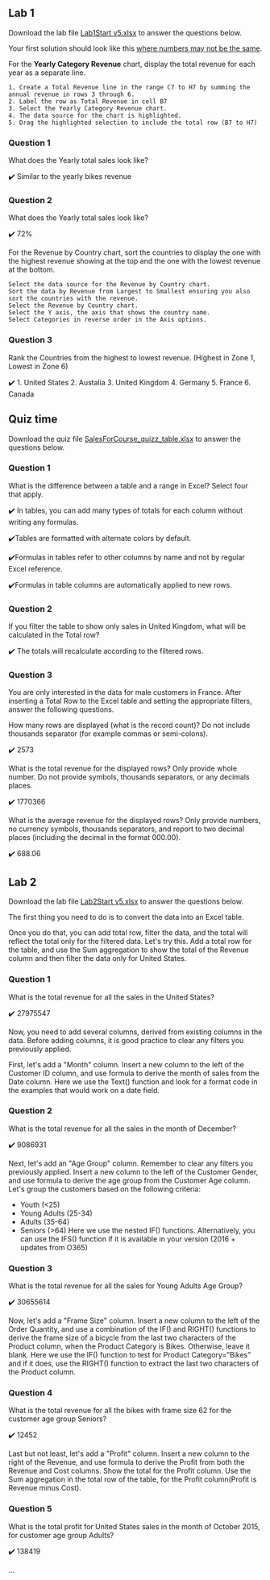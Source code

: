 
## Lab 1
Download the lab file [Lab1Start v5.xlsx](https://github.com/SomonOlimzoda/DataAnalysisExcel/blob/main/Lab1Start%20v5.xlsx) to answer the questions below.

Your first solution should look like this [where numbers may not be the same](https://github.com/SomonOlimzoda/DataAnalysisExcel/blob/main/1.png).

For the **Yearly Category Revenue** chart, display the total revenue for each year as a separate line.

```
1. Create a Total Revenue line in the range C7 to H7 by summing the annual revenue in rows 3 through 6. 
2. Label the row as Total Revenue in cell B7
3. Select the Yearly Category Revenue chart.
4. The data source for the chart is highlighted.
5. Drag the highlighted selection to include the total row (B7 to H7)
```

### Question 1

What does the Yearly total sales look like?

:heavy_check_mark: Similar to the yearly bikes revenue


### Question 2

What does the Yearly total sales look like?

:heavy_check_mark: 72%

For the Revenue by Country chart, sort the countries to display the one with the highest revenue showing at the top and the one with the lowest revenue at the bottom.

```
Select the data source for the Revenue by Country chart.
Sort the data by Revenue from Largest to Smallest ensuring you also sort the countries with the revenue.
Select the Revenue by Country chart.
Select the Y axis, the axis that shows the country name.
Select Categories in reverse order in the Axis options.
```

### Question 3

Rank the Countries from the highest to lowest revenue. (Highest in Zone 1, Lowest in Zone 6)

:heavy_check_mark: 1. United States
2. Austalia
3. United Kingdom
4. Germany
5. France
6. Canada

## Quiz time 

Download the quiz file [SalesForCourse_quizz_table.xlsx](https://github.com/SomonOlimzoda/DataAnalysisExcel/blob/main/SalesForCourse_quizz_table.xlsx) to answer the questions below.

### Question 1

What is the difference between a table and a range in Excel? Select four that apply.

:heavy_check_mark: In tables, you can add many types of totals for each column without writing any formulas.

:heavy_check_mark:Tables are formatted with alternate colors by default.

:heavy_check_mark:Formulas in tables refer to other columns by name and not by regular Excel reference.

:heavy_check_mark:Formulas in table columns are automatically applied to new rows.


### Question 2

If you filter the table to show only sales in United Kingdom, what will be calculated in the Total row?

:heavy_check_mark: The totals will recalculate according to the filtered rows.

### Question 3

You are only interested in the data for male customers in France. After inserting a Total Row to the Excel table and setting the appropriate filters, answer the following questions.

How many rows are displayed (what is the record count)? Do not include thousands separator (for example commas or semi-colons).

:heavy_check_mark: 2573
 
What is the total revenue for the displayed rows? Only provide whole number. Do not provide symbols, thousands separators, or any decimals places.

:heavy_check_mark: 1770366
 
What is the average revenue for the displayed rows? Only provide numbers, no currency symbols, thousands separators, and report to two decimal places (including the decimal in the format 000.00).

:heavy_check_mark: 688.06

## Lab 2

Download the lab file [Lab2Start v5.xlsx](https://github.com/SomonOlimzoda/DataAnalysisExcel/blob/main/Lab2Start%20v5.xlsx) to answer the questions below.

The first thing you need to do is to convert the data into an Excel table.

Once you do that, you can add total row, filter the data, and the total will reflect the total only for the filtered data. Let's try this. Add a total row for the table, and use the Sum aggregation to show the total of the Revenue column and then filter the data only for United States.

### Question 1

What is the total revenue for all the sales in the United States?

:heavy_check_mark: 27975547

Now, you need to add several columns, derived from existing columns in the data. Before adding columns, it is good practice to clear any filters you previously applied.

First, let's add a "Month" column. Insert a new column to the left of the Customer ID column, and use formula to derive the month of sales from the Date column.
Here we use the Text() function and look for a format code in the examples that would work on a date field.

### Question 2

What is the total revenue for all the sales in the month of December?

:heavy_check_mark: 9086931

Next, let's add an "Age Group" column. Remember to clear any filters you previously applied. Insert a new column to the left of the Customer Gender, and use formula to derive the age group from the Customer Age column. Let's group the customers based on the following criteria:

* Youth (<25)
* Young Adults (25-34)
* Adults (35-64)
* Seniors (>64)
Here we use the nested IF() functions. Alternatively, you can use the IFS() function if it is available in your version (2016 + updates from O365)

### Question 3

What is the total revenue for all the sales for Young Adults Age Group?

:heavy_check_mark: 30655614

Now, let's add a "Frame Size" column. Insert a new column to the left of the Order Quantity, and use a combination of the IF() and RIGHT() functions to derive the frame size of a bicycle from the last two characters of the Product column, when the Product Category is Bikes. Otherwise, leave it blank.
Here we use the IF() function to test for Product Category=”Bikes” and if it does, use the RIGHT() function to extract the last two characters of the Product column.

### Question 4

What is the total revenue for all the bikes with frame size 62 for the customer age group Seniors?

:heavy_check_mark: 12452

Last but not least, let's add a "Profit" column. Insert a new column to the right of the Revenue, and use formula to derive the Profit from both the Revenue and Cost columns. Show the total for the Profit column. Use the Sum aggregation in the total row of the table, for the Profit column(Profit is Revenue minus Cost).

### Question 5

What is the total profit for United States sales in the month of October 2015, for customer age group Adults?

:heavy_check_mark: 138419

...




















